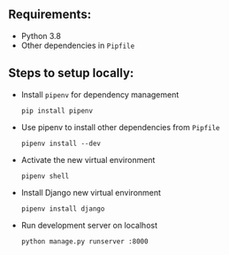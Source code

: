 ## Requirements:
- Python 3.8
- Other dependencies in `Pipfile`

## Steps to setup locally:
- Install `pipenv` for dependency management
    ```
    pip install pipenv
    ```
- Use pipenv to install other dependencies from `Pipfile`
    ```
    pipenv install --dev
    ```
- Activate the new virtual environment
    ```
    pipenv shell
    ```
- Install Django new virtual environment
    ```
    pipenv install django
    ```
- Run development server on localhost
    ```
    python manage.py runserver :8000
    ```
